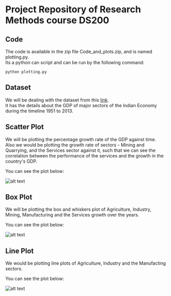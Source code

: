 # Project Repository of Research Methods course DS200

## Code  

The code is available in the zip file Code_and_plots.zip, and is named plotting.py.  
Its a python can script and can be run by the following command:  

<code>python plotting.py</code>

## Dataset  

We will be dealing with the dataset from this [link](https://data.gov.in/catalog/gdp-india-and-major-sectors-economy-share-each-sector-gdp-and-growth-rate-gdp-and-other?filters%5Bfield_catalog_reference%5D=88141&format=json&offset=0&limit=6&sort%5Bcreated%5D=desc).  
It has the details about the GDP of major sectors of the Indian Economy during the timeline 1951 to 2013.  

## Scatter Plot  

We will be plotting the percentage growth rate of the GDP against time.  
Also we would be plotting the growth rate of sectors - Mining and Quarrying, and the Services sector against it, such that we can see the correlation between the performance of the services and the growth in the country's GDP.  

You can see the plot below:

![alt text](https://github.com/rjroy196/ds200/blob/main/Scatter_Plot.jpg)

## Box Plot  

We will be plotting the box and whiskers plot of Agriculture, Industry, Mining, Manufacturing and the Services growth over the years.  

You can see the plot below:

![alt text](https://github.com/rjroy196/ds200/blob/main/Box_Plot.jpg)

## Line Plot  


We would be plotting line plots of Agriculture, Industry and the Manufacting sectors.

You can see the plot below:

![alt text](https://github.com/rjroy196/ds200/blob/main/Line_Plot.jpg)
